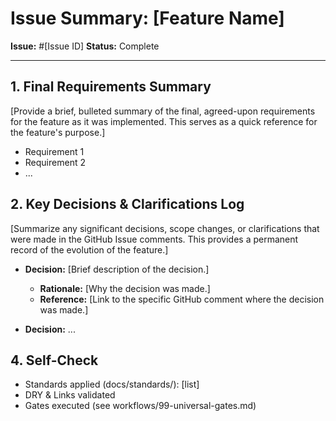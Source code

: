 # Issue Summary: [Feature Name]

**Issue:** #[Issue ID]
**Status:** Complete

---

## 1. Final Requirements Summary

[Provide a brief, bulleted summary of the final, agreed-upon requirements for the feature as it was implemented. This serves as a quick reference for the feature's purpose.]

*   Requirement 1
*   Requirement 2
*   ...

## 2. Key Decisions & Clarifications Log

[Summarize any significant decisions, scope changes, or clarifications that were made in the GitHub Issue comments. This provides a permanent record of the evolution of the feature.]

*   **Decision:** [Brief description of the decision.]
    *   **Rationale:** [Why the decision was made.]
    *   **Reference:** [Link to the specific GitHub comment where the decision was made.]

*   **Decision:** ...

## 4. Self-Check

- Standards applied (docs/standards/): [list]
- DRY & Links validated
- Gates executed (see workflows/99-universal-gates.md)
